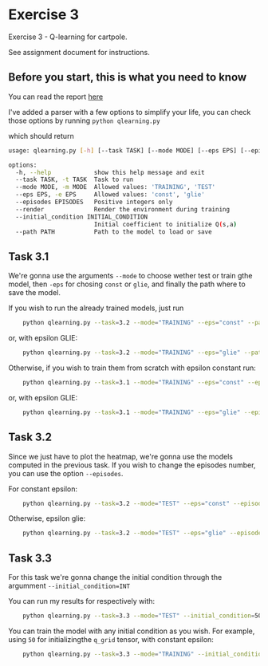 # Exercise 3
Exercise 3 - Q-learning for cartpole.

See assignment document for instructions.

## Before you start, this is what you need to know

You can read the report [here](report.pdf)

I've added a parser with a few options to simplify your life, you can check those options by running `python qlearning.py`

which should return

``` bash
usage: qlearning.py [-h] [--task TASK] [--mode MODE] [--eps EPS] [--episodes EPISODES] [--render] [--initial_condition INITIAL_CONDITION] [--path PATH]

options:
  -h, --help            show this help message and exit
  --task TASK, -t TASK  Task to run
  --mode MODE, -m MODE  Allowed values: 'TRAINING', 'TEST'
  --eps EPS, -e EPS     Allowed values: 'const', 'glie'
  --episodes EPISODES   Positive integers only
  --render              Render the environment during training
  --initial_condition INITIAL_CONDITION
                        Initial coefficient to initialize Q(s,a)
  --path PATH           Path to the model to load or save

```

## Task 3.1
We're gonna use the arguments `--mode` to choose wether test or train gthe model, then `-eps` for chosing `const` or `glie`, and finally the path where to save the model.

If you wish to run the already trained models, just run
``` bash
    python qlearning.py --task=3.2 --mode="TRAINING" --eps="const" --path="assets/task3.1/const_q_values.npy"
```
or, with epsilon GLIE:
``` bash
    python qlearning.py --task=3.2 --mode="TRAINING" --eps="glie" --path="assets/task3.1/glie_q_values.npy"
```

Otherwise, if you wish to train them from scratch with epsilon constant run:
``` bash
    python qlearning.py --task=3.1 --mode="TRAINING" --eps="const" --episodes=20000
```

or, with epsilon GLIE:
``` bash
    python qlearning.py --task=3.1 --mode="TRAINING" --eps="glie" --episodes=20000
```
## Task 3.2
Since we just have to plot the heatmap, we're gonna use the models computed in the previous task. If you wish to change the episodes number, you can use the option `--episodes`.

For constant epsilon:
``` bash
    python qlearning.py --task=3.2 --mode="TEST" --eps="const" --episodes=200 --path="assets/task3.1/const_q_values.npy"
```
Otherwise, epsilon glie:
``` bash
    python qlearning.py --task=3.2 --mode="TEST" --eps="glie" --episodes=200 --path="assets/task3.1/glie_q_values.npy"
```

## Task 3.3

For this task we're gonna change the initial condition through the argumment `--initial_condition=INT`

You can run my results for respectively with:
``` bash
    python qlearning.py --task=3.3 --mode="TEST" --initial_condition=50 --path="assets/task3.3/50_q_values.npy"
```

You can train the model with any initial condition as you wish. For example, using `50` for initializingthe `q_grid` tensor, with constant epsilon:
``` bash
    python qlearning.py --task=3.3 --mode="TRAINING" --initial_condition=50 --path="assets/task3.3/50_q_values.npy"
```